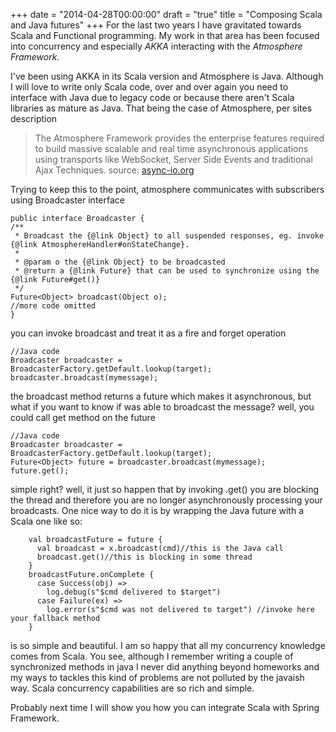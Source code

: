 +++
date = "2014-04-28T00:00:00"
draft = "true"
title = "Composing Scala and Java futures"
+++
For the last two years I have gravitated towards Scala and Functional programming. My work in that area has been focused into concurrency and especially *AKKA* interacting with the *Atmosphere Framework*. 

I've been using AKKA in its Scala version and Atmosphere is Java. Although I will love to write only Scala code, over and over again you need to interface with Java due to legacy code or because there aren't Scala libraries as mature as Java. That being the case of Atmosphere, per sites description 

> The Atmosphere Framework provides the enterprise features required to build massive scalable and real time asynchronous applications using transports like WebSocket, Server Side Events and traditional Ajax Techniques.
source: [async-io.org](http://async-io.org/)

Trying to keep this to the point, atmosphere communicates with subscribers using Broadcaster interface

    public interface Broadcaster {
    /**
     * Broadcast the {@link Object} to all suspended responses, eg. invoke {@link AtmosphereHandler#onStateChange}.
     *
     * @param o the {@link Object} to be broadcasted
     * @return a {@link Future} that can be used to synchronize using the {@link Future#get()}
     */
    Future<Object> broadcast(Object o);
    //more code omitted
    }

you can invoke broadcast and treat it as a fire and forget operation

    //Java code
    Broadcaster broadcaster = BroadcasterFactory.getDefault.lookup(target);
    broadcaster.broadcast(mymessage);

the broadcast method returns a future which makes it asynchronous, but what if you want to know if was able to broadcast the message? well, you could call get method on the future

    //Java code
    Broadcaster broadcaster = BroadcasterFactory.getDefault.lookup(target);
    Future<Object> future = broadcaster.broadcast(mymessage);
    future.get();

simple right? well, it just so happen that by invoking .get() you are blocking the thread and therefore you are no longer asynchronously processing your broadcasts. One nice way to do it is by wrapping the Java future with a Scala one like so:

        val broadcastFuture = future {
          val broadcast = x.broadcast(cmd)//this is the Java call
          broadcast.get()//this is blocking in some thread
        }
        broadcastFuture.onComplete {
          case Success(obj) =>
            log.debug(s"$cmd delivered to $target")
          case Failure(ex) =>
            log.error(s"$cmd was not delivered to target") //invoke here your fallback method
        }

is so simple and beautiful. I am so happy that all my concurrency knowledge comes from Scala. You see, although I remember writing a couple of synchronized methods in java I never did anything beyond homeworks and my ways to tackles this kind of problems are not polluted by the javaish way. Scala concurrency capabilities are so rich and simple. 

Probably next time I will show you how you can integrate Scala with Spring Framework. 